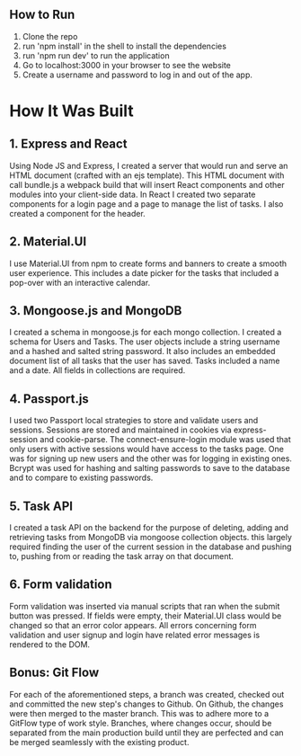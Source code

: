 ## How to Run
  1. Clone the repo
  2. run 'npm install' in the shell to install the dependencies
  3. run 'npm run dev' to run the application
  4. Go to localhost:3000 in your browser to see the website
  5. Create a username and password to log in and out of the app.

# How It Was Built
## 1. Express and React

Using Node JS and Express, I created a server that would run and serve an HTML document (crafted with an ejs template). This HTML document with call bundle.js a webpack build that will insert React components and other modules into your client-side data. In React I created two separate components for a login page and a page to manage the list of tasks. I also created a component for the header.

## 2. Material.UI

I use Material.UI from npm to create forms and banners to create a smooth user experience. This includes a date picker for the tasks that included a pop-over with an interactive calendar. 

## 3. Mongoose.js and MongoDB

I created a schema in mongoose.js for each mongo collection. I created a schema for Users and Tasks. The user objects include a string username and a hashed and salted string password. It also includes an embedded document list of all tasks that the user has saved. Tasks included a name and a date. All fields in collections are required.

## 4. Passport.js

I used two Passport local strategies to store and validate users and sessions. Sessions are stored and maintained in cookies via express-session and cookie-parse. The connect-ensure-login module was used that only users with active sessions would have access to the tasks page. One was for signing up new users and the other was for logging in existing ones. Bcrypt was used for hashing and salting passwords to save to the database and to compare to existing passwords.

## 5. Task API 

I created a task API on the backend for the purpose of deleting, adding and retrieving tasks from MongoDB via mongoose collection objects. this largely required finding the user of the current session in the database and pushing to, pushing from or reading the task array on that document.

## 6. Form validation

Form validation was inserted via manual scripts that ran when the submit button was pressed. If fields were empty, their Material.UI class would be changed so that an error color appears. All errors concerning form validation and user signup and login have related error messages is rendered to the DOM.  

## Bonus: Git Flow

For each of the aforementioned steps, a branch was created, checked out and committed the new step's changes to Github. On Github, the changes were then merged to the master branch. This was to adhere more to a GitFlow type of work style. Branches, where changes occur, should be separated from the main production build until they are perfected and can be merged seamlessly with the existing product.



